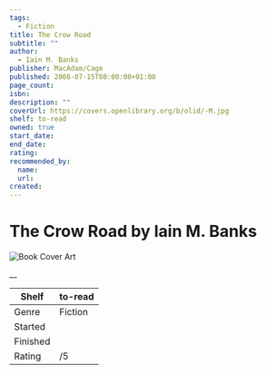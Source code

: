 ```yaml
---
tags:
  - Fiction
title: The Crow Road
subtitle: ""
author:
  - Iain M. Banks
publisher: MacAdam/Cage
published: 2008-07-15T08:00:00+01:00
page_count:
isbn:
description: ""
coverUrl: https://covers.openlibrary.org/b/olid/-M.jpg
shelf: to-read
owned: true
start_date:
end_date:
rating:
recommended_by:
  name:
  url:
created:
---
```


# The Crow Road by Iain M. Banks

![Book Cover Art](https://covers.openlibrary.org/b/olid/-M.jpg)

__

| Shelf | to-read |
| --- | --- |
| Genre | Fiction |
| Started |  |
| Finished |  |
| Rating | /5 |

